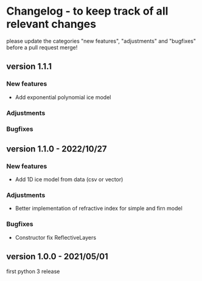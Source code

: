 # Changelog - to keep track of all relevant changes

please update the categories "new features", "adjustments" and "bugfixes" before a pull request merge!

## version 1.1.1
### New features
- Add exponential polynomial ice model

### Adjustments

### Bugfixes




## version 1.1.0 - 2022/10/27
### New features
- Add 1D ice model from data (csv or vector)

### Adjustments
- Better implementation of refractive index for simple and firn model

### Bugfixes
- Constructor fix ReflectiveLayers



## version 1.0.0 - 2021/05/01
first python 3 release
